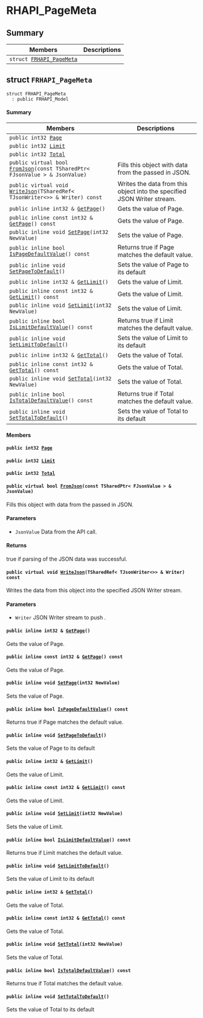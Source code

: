 # RHAPI_PageMeta <a id="group__RHAPI__PageMeta"></a>

## Summary

 Members                        | Descriptions                                
--------------------------------|---------------------------------------------
`struct `[`FRHAPI_PageMeta`](#structFRHAPI__PageMeta) | 

## struct `FRHAPI_PageMeta` <a id="structFRHAPI__PageMeta"></a>

```
struct FRHAPI_PageMeta
  : public FRHAPI_Model
```

#### Summary

 Members                        | Descriptions                                
--------------------------------|---------------------------------------------
`public int32 `[`Page`](#structFRHAPI__PageMeta_1a6cca0387aa38f6160e818ff8bad85a67) | 
`public int32 `[`Limit`](#structFRHAPI__PageMeta_1a1ee76853639b633ab5165c18bda1e546) | 
`public int32 `[`Total`](#structFRHAPI__PageMeta_1a13e9adca196130185d55586e2c812859) | 
`public virtual bool `[`FromJson`](#structFRHAPI__PageMeta_1a526bc02761af6690d057a3ba39fe3b3d)`(const TSharedPtr< FJsonValue > & JsonValue)` | Fills this object with data from the passed in JSON.
`public virtual void `[`WriteJson`](#structFRHAPI__PageMeta_1ab83e2c68322bd5468368a8ca4dc49d9b)`(TSharedRef< TJsonWriter<>> & Writer) const` | Writes the data from this object into the specified JSON Writer stream.
`public inline int32 & `[`GetPage`](#structFRHAPI__PageMeta_1aa13cc6ef0f0b621ac065a75a236e686e)`()` | Gets the value of Page.
`public inline const int32 & `[`GetPage`](#structFRHAPI__PageMeta_1a1ec015c5ce6921cb3e46a6eb9c587704)`() const` | Gets the value of Page.
`public inline void `[`SetPage`](#structFRHAPI__PageMeta_1afc00c473f02b6ec4d7e86cbf7082224c)`(int32 NewValue)` | Sets the value of Page.
`public inline bool `[`IsPageDefaultValue`](#structFRHAPI__PageMeta_1a94fa3af0ff5253703ae52a78a2114844)`() const` | Returns true if Page matches the default value.
`public inline void `[`SetPageToDefault`](#structFRHAPI__PageMeta_1a939ed340b81a12ea247b275682232b1a)`()` | Sets the value of Page to its default
`public inline int32 & `[`GetLimit`](#structFRHAPI__PageMeta_1a17bdbd54980486c988b388156f899e11)`()` | Gets the value of Limit.
`public inline const int32 & `[`GetLimit`](#structFRHAPI__PageMeta_1a0ebc51d14c74144e1e9bf8ee75a7dbce)`() const` | Gets the value of Limit.
`public inline void `[`SetLimit`](#structFRHAPI__PageMeta_1a00b472a80e06eabc0456c0b902bf86f5)`(int32 NewValue)` | Sets the value of Limit.
`public inline bool `[`IsLimitDefaultValue`](#structFRHAPI__PageMeta_1a47179c3bc0898b6bbf9933190cd9c098)`() const` | Returns true if Limit matches the default value.
`public inline void `[`SetLimitToDefault`](#structFRHAPI__PageMeta_1adaa1f4e0bf20a7e6763f9bdc280c4f10)`()` | Sets the value of Limit to its default
`public inline int32 & `[`GetTotal`](#structFRHAPI__PageMeta_1a02ef93d30af355daf6b7505e62e02c3e)`()` | Gets the value of Total.
`public inline const int32 & `[`GetTotal`](#structFRHAPI__PageMeta_1a786482f7ef05931a754262ec80305689)`() const` | Gets the value of Total.
`public inline void `[`SetTotal`](#structFRHAPI__PageMeta_1ae57e719533a8cd0ef94aaa605254c369)`(int32 NewValue)` | Sets the value of Total.
`public inline bool `[`IsTotalDefaultValue`](#structFRHAPI__PageMeta_1a999342514882e895d280ab861137cba1)`() const` | Returns true if Total matches the default value.
`public inline void `[`SetTotalToDefault`](#structFRHAPI__PageMeta_1a32d285464f71b75b05be71450f894b97)`()` | Sets the value of Total to its default

#### Members

#### `public int32 `[`Page`](#structFRHAPI__PageMeta_1a6cca0387aa38f6160e818ff8bad85a67) <a id="structFRHAPI__PageMeta_1a6cca0387aa38f6160e818ff8bad85a67"></a>

#### `public int32 `[`Limit`](#structFRHAPI__PageMeta_1a1ee76853639b633ab5165c18bda1e546) <a id="structFRHAPI__PageMeta_1a1ee76853639b633ab5165c18bda1e546"></a>

#### `public int32 `[`Total`](#structFRHAPI__PageMeta_1a13e9adca196130185d55586e2c812859) <a id="structFRHAPI__PageMeta_1a13e9adca196130185d55586e2c812859"></a>

#### `public virtual bool `[`FromJson`](#structFRHAPI__PageMeta_1a526bc02761af6690d057a3ba39fe3b3d)`(const TSharedPtr< FJsonValue > & JsonValue)` <a id="structFRHAPI__PageMeta_1a526bc02761af6690d057a3ba39fe3b3d"></a>

Fills this object with data from the passed in JSON.

#### Parameters
* `JsonValue` Data from the API call.

#### Returns
true if parsing of the JSON data was successful.

#### `public virtual void `[`WriteJson`](#structFRHAPI__PageMeta_1ab83e2c68322bd5468368a8ca4dc49d9b)`(TSharedRef< TJsonWriter<>> & Writer) const` <a id="structFRHAPI__PageMeta_1ab83e2c68322bd5468368a8ca4dc49d9b"></a>

Writes the data from this object into the specified JSON Writer stream.

#### Parameters
* `Writer` JSON Writer stream to push .

#### `public inline int32 & `[`GetPage`](#structFRHAPI__PageMeta_1aa13cc6ef0f0b621ac065a75a236e686e)`()` <a id="structFRHAPI__PageMeta_1aa13cc6ef0f0b621ac065a75a236e686e"></a>

Gets the value of Page.

#### `public inline const int32 & `[`GetPage`](#structFRHAPI__PageMeta_1a1ec015c5ce6921cb3e46a6eb9c587704)`() const` <a id="structFRHAPI__PageMeta_1a1ec015c5ce6921cb3e46a6eb9c587704"></a>

Gets the value of Page.

#### `public inline void `[`SetPage`](#structFRHAPI__PageMeta_1afc00c473f02b6ec4d7e86cbf7082224c)`(int32 NewValue)` <a id="structFRHAPI__PageMeta_1afc00c473f02b6ec4d7e86cbf7082224c"></a>

Sets the value of Page.

#### `public inline bool `[`IsPageDefaultValue`](#structFRHAPI__PageMeta_1a94fa3af0ff5253703ae52a78a2114844)`() const` <a id="structFRHAPI__PageMeta_1a94fa3af0ff5253703ae52a78a2114844"></a>

Returns true if Page matches the default value.

#### `public inline void `[`SetPageToDefault`](#structFRHAPI__PageMeta_1a939ed340b81a12ea247b275682232b1a)`()` <a id="structFRHAPI__PageMeta_1a939ed340b81a12ea247b275682232b1a"></a>

Sets the value of Page to its default

#### `public inline int32 & `[`GetLimit`](#structFRHAPI__PageMeta_1a17bdbd54980486c988b388156f899e11)`()` <a id="structFRHAPI__PageMeta_1a17bdbd54980486c988b388156f899e11"></a>

Gets the value of Limit.

#### `public inline const int32 & `[`GetLimit`](#structFRHAPI__PageMeta_1a0ebc51d14c74144e1e9bf8ee75a7dbce)`() const` <a id="structFRHAPI__PageMeta_1a0ebc51d14c74144e1e9bf8ee75a7dbce"></a>

Gets the value of Limit.

#### `public inline void `[`SetLimit`](#structFRHAPI__PageMeta_1a00b472a80e06eabc0456c0b902bf86f5)`(int32 NewValue)` <a id="structFRHAPI__PageMeta_1a00b472a80e06eabc0456c0b902bf86f5"></a>

Sets the value of Limit.

#### `public inline bool `[`IsLimitDefaultValue`](#structFRHAPI__PageMeta_1a47179c3bc0898b6bbf9933190cd9c098)`() const` <a id="structFRHAPI__PageMeta_1a47179c3bc0898b6bbf9933190cd9c098"></a>

Returns true if Limit matches the default value.

#### `public inline void `[`SetLimitToDefault`](#structFRHAPI__PageMeta_1adaa1f4e0bf20a7e6763f9bdc280c4f10)`()` <a id="structFRHAPI__PageMeta_1adaa1f4e0bf20a7e6763f9bdc280c4f10"></a>

Sets the value of Limit to its default

#### `public inline int32 & `[`GetTotal`](#structFRHAPI__PageMeta_1a02ef93d30af355daf6b7505e62e02c3e)`()` <a id="structFRHAPI__PageMeta_1a02ef93d30af355daf6b7505e62e02c3e"></a>

Gets the value of Total.

#### `public inline const int32 & `[`GetTotal`](#structFRHAPI__PageMeta_1a786482f7ef05931a754262ec80305689)`() const` <a id="structFRHAPI__PageMeta_1a786482f7ef05931a754262ec80305689"></a>

Gets the value of Total.

#### `public inline void `[`SetTotal`](#structFRHAPI__PageMeta_1ae57e719533a8cd0ef94aaa605254c369)`(int32 NewValue)` <a id="structFRHAPI__PageMeta_1ae57e719533a8cd0ef94aaa605254c369"></a>

Sets the value of Total.

#### `public inline bool `[`IsTotalDefaultValue`](#structFRHAPI__PageMeta_1a999342514882e895d280ab861137cba1)`() const` <a id="structFRHAPI__PageMeta_1a999342514882e895d280ab861137cba1"></a>

Returns true if Total matches the default value.

#### `public inline void `[`SetTotalToDefault`](#structFRHAPI__PageMeta_1a32d285464f71b75b05be71450f894b97)`()` <a id="structFRHAPI__PageMeta_1a32d285464f71b75b05be71450f894b97"></a>

Sets the value of Total to its default

